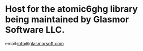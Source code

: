 # Host for the atomic6ghg library being maintained by Glasmor Software LLC.
email:info@glasmorsoft.com
